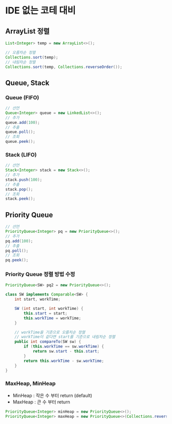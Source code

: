 # IDE 없는 코테 대비

## ArrayList 정렬

```java
List<Integer> temp = new ArrayList<>();

// 오름차순 정렬
Collections.sort(temp);
// 내림차순 정렬
Collections.sort(temp, Collections.reverseOrder());
```

## Queue, Stack

### Queue (FIFO)

```java
// 선언
Queue<Integer> queue = new LinkedList<>();
// 추가
queue.add(100);
// 추출
queue.poll();
// 조회
queue.peek();
```

### Stack (LIFO)

```java
// 선언
Stack<Integer> stack = new Stack<>();
// 추가
stack.push(100);
// 추출
stack.pop();
// 조회
stack.peek();
```

## Priority Queue

```java
// 선언
PriorityQueue<Integer> pq = new PriorityQueue<>();
// 추가
pq.add(100);
// 추출
pq.poll();
// 조회
pq.peek();
```

### Priority Queue 정렬 방법 수정

```java
PriorityQueue<SW> pq2 = new PriorityQueue<>();

class SW implements Comparable<SW> {
    int start, workTime;

    SW (int start, int workTime) {
        this.start = start;
        this.workTime = workTime;
    }

    // workTime을 기준으로 오름차순 정렬
    // workTime이 같다면 start를 기준으로 내림차순 정렬
    public int compareTo(SW sw) {
        if (this.workTime == sw.workTime) {
            return sw.start - this.start;
        }
        return this.workTime - sw.workTime;
    }
}
```

### MaxHeap, MinHeap

- MinHeap : 작은 수 부터 return (default)
- MaxHeap : 큰 수 부터 return

```java
PriorityQueue<Integer> minHeap = new PriorityQueue<>();
PriorityQueue<Integer> maxHeap = new PriorityQueue<>(Collections.reverseOrder());
```